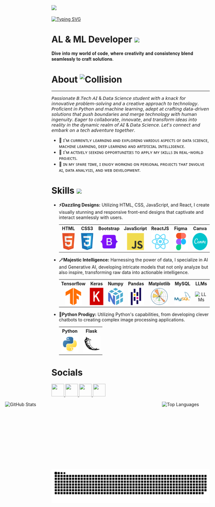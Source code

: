 <a>
<img src="https://github.com/Anmol-Baranwal/Cool-GIFs-For-GitHub/assets/74038190/80728820-e06b-4f96-9c9e-9df46f0cc0a5">
<br><br>

<a href="https://git.io/typing-svg">
<img src="https://readme-typing-svg.herokuapp.com?font=Book+Antiqua&weight=4000&size=30&pause=1000&color=F7F7F7&random=true&width=450&height=60&lines=Hi+there%2C+I'm+Srinivasan+R+%F0%9F%91%8B!" alt="Typing SVG" />
</a>

# AL & ML Developer <img src="https://user-images.githubusercontent.com/74038190/216122003-1c7d9078-357a-47f5-81c7-1c4f2552e143.png" width="30px" />

𝐃𝐢𝐯𝐞 𝐢𝐧𝐭𝐨 𝐦𝐲 𝐰𝐨𝐫𝐥𝐝 𝐨𝐟 𝐜𝐨𝐝𝐞, 𝐰𝐡𝐞𝐫𝐞 𝐜𝐫𝐞𝐚𝐭𝐢𝐯𝐢𝐭𝐲 𝐚𝐧𝐝 𝐜𝐨𝐧𝐬𝐢𝐬𝐭𝐞𝐧𝐜𝐲 𝐛𝐥𝐞𝐧𝐝 𝐬𝐞𝐚𝐦𝐥𝐞𝐬𝐬𝐥𝐲 𝐭𝐨 𝐜𝐫𝐚𝐟𝐭 𝐬𝐨𝐥𝐮𝐭𝐢𝐨𝐧𝐬.

# About <img src="https://raw.githubusercontent.com/Tarikul-Islam-Anik/Animated-Fluent-Emojis/master/Emojis/Smilies/Collision.png" alt="Collision" width="30" height="30" />

---

𝘗𝘢𝘴𝘴𝘪𝘰𝘯𝘢𝘵𝘦 𝘉.𝘛𝘦𝘤𝘩 𝘈𝘐 & 𝘋𝘢𝘵𝘢 𝘚𝘤𝘪𝘦𝘯𝘤𝘦 𝘴𝘵𝘶𝘥𝘦𝘯𝘵 𝘸𝘪𝘵𝘩 𝘢 𝘬𝘯𝘢𝘤𝘬 𝘧𝘰𝘳 𝘪𝘯𝘯𝘰𝘷𝘢𝘵𝘪𝘷𝘦 𝘱𝘳𝘰𝘣𝘭𝘦𝘮-𝘴𝘰𝘭𝘷𝘪𝘯𝘨 𝘢𝘯𝘥 𝘢 𝘤𝘳𝘦𝘢𝘵𝘪𝘷𝘦 𝘢𝘱𝘱𝘳𝘰𝘢𝘤𝘩 𝘵𝘰 𝘵𝘦𝘤𝘩𝘯𝘰𝘭𝘰𝘨𝘺. 𝘗𝘳𝘰𝘧𝘪𝘤𝘪𝘦𝘯𝘵 𝘪𝘯 𝘗𝘺𝘵𝘩𝘰𝘯 𝘢𝘯𝘥 𝘮𝘢𝘤𝘩𝘪𝘯𝘦 𝘭𝘦𝘢𝘳𝘯𝘪𝘯𝘨, 𝘢𝘥𝘦𝘱𝘵 𝘢𝘵 𝘤𝘳𝘢𝘧𝘵𝘪𝘯𝘨 𝘥𝘢𝘵𝘢-𝘥𝘳𝘪𝘷𝘦𝘯 𝘴𝘰𝘭𝘶𝘵𝘪𝘰𝘯𝘴 𝘵𝘩𝘢𝘵 𝘱𝘶𝘴𝘩 𝘣𝘰𝘶𝘯𝘥𝘢𝘳𝘪𝘦𝘴 𝘢𝘯𝘥 𝘮𝘦𝘳𝘨𝘦 𝘵𝘦𝘤𝘩𝘯𝘰𝘭𝘰𝘨𝘺 𝘸𝘪𝘵𝘩 𝘩𝘶𝘮𝘢𝘯 𝘪𝘯𝘨𝘦𝘯𝘶𝘪𝘵𝘺. 𝘌𝘢𝘨𝘦𝘳 𝘵𝘰 𝘤𝘰𝘭𝘭𝘢𝘣𝘰𝘳𝘢𝘵𝘦, 𝘪𝘯𝘯𝘰𝘷𝘢𝘵𝘦, 𝘢𝘯𝘥 𝘵𝘳𝘢𝘯𝘴𝘧𝘰𝘳𝘮 𝘪𝘥𝘦𝘢𝘴 𝘪𝘯𝘵𝘰 𝘳𝘦𝘢𝘭𝘪𝘵𝘺 𝘪𝘯 𝘵𝘩𝘦 𝘥𝘺𝘯𝘢𝘮𝘪𝘤 𝘳𝘦𝘢𝘭𝘮 𝘰𝘧 𝘈𝘐 & 𝘋𝘢𝘵𝘢 𝘚𝘤𝘪𝘦𝘯𝘤𝘦. 𝘓𝘦𝘵'𝘴 𝘤𝘰𝘯𝘯𝘦𝘤𝘵 𝘢𝘯𝘥 𝘦𝘮𝘣𝘢𝘳𝘬 𝘰𝘯 𝘢 𝘵𝘦𝘤𝘩 𝘢𝘥𝘷𝘦𝘯𝘵𝘶𝘳𝘦 𝘵𝘰𝘨𝘦𝘵𝘩𝘦𝘳.
- 🌱 ɪ'ᴍ ᴄᴜʀʀᴇɴᴛʟʏ ʟᴇᴀʀɴɪɴɢ ᴀɴᴅ ᴇxᴘʟᴏʀɪɴɢ ᴠᴀʀɪᴏᴜꜱ ᴀꜱᴘᴇᴄᴛꜱ ᴏꜰ ᴅᴀᴛᴀ ꜱᴄɪᴇɴᴄᴇ, ᴍᴀᴄʜɪɴᴇ ʟᴇᴀʀɴɪɴɢ, ᴅᴇᴇᴘ ʟᴇᴀʀɴɪɴɢ ᴀɴᴅ ᴀʀᴛɪꜰɪᴄɪᴀʟ ɪɴᴛᴇʟʟɪɢᴇɴᴄᴇ.
- 💼 ɪ'ᴍ ᴀᴄᴛɪᴠᴇʟʏ ꜱᴇᴇᴋɪɴɢ ᴏᴘᴘᴏʀᴛᴜɴɪᴛɪᴇꜱ ᴛᴏ ᴀᴘᴘʟʏ ᴍʏ ꜱᴋɪʟʟꜱ ɪɴ ʀᴇᴀʟ-ᴡᴏʀʟᴅ ᴘʀᴏᴊᴇᴄᴛꜱ.
- 🦾 ɪɴ ᴍʏ ꜱᴘᴀʀᴇ ᴛɪᴍᴇ, ɪ ᴇɴᴊᴏʏ ᴡᴏʀᴋɪɴɢ ᴏɴ ᴘᴇʀꜱᴏɴᴀʟ ᴘʀᴏᴊᴇᴄᴛꜱ ᴛʜᴀᴛ ɪɴᴠᴏʟᴠᴇ ᴀɪ, ᴅᴀᴛᴀ ᴀɴᴀʟʏꜱɪꜱ, ᴀɴᴅ ᴡᴇʙ ᴅᴇᴠᴇʟᴏᴘᴍᴇɴᴛ.


# Skills <img src='https://user-images.githubusercontent.com/74038190/206662607-d9e7591e-bbf9-42f9-9386-29efc927bc16.gif' width="30px">

- **⚡Dazzling Designs:** Utilizing HTML, CSS, JavaScript, and React, I create visually stunning and responsive front-end designs that captivate and interact seamlessly with users.

  <table style="width: 100%; table-layout: fixed;">
    <tr align="center">
      <th>HTML</th>
      <th>CSS3</th>
      <th>Bootstrap</th>
      <th>JavaScript</th>
      <th>ReactJS</th>
      <th>Figma</th>
      <th>Canva</th>
    </tr>
    <tr align="center">
      <td><img src="https://github.com/devicons/devicon/blob/master/icons/html5/html5-original.svg" title="HTML" alt="HTML" height="55" width="55";/></td>
      <td><img src="https://github.com/devicons/devicon/blob/master/icons/css3/css3-original.svg" title="CSS" alt="CSS" height="55" width="55";/></td>
      <td><img src="https://github.com/devicons/devicon/blob/master/icons/bootstrap/bootstrap-original.svg" title="Bootstrap" alt="Bootstrap" height="55" width="55";/></td>
      <td><img src="https://github.com/devicons/devicon/blob/master/icons/javascript/javascript-original.svg" title="JavaScript" alt="JavaScript" height="55" width="55";/></td>
      <td><img src="https://github.com/devicons/devicon/blob/master/icons/react/react-original.svg" title="ReactJS" alt="ReactJS" height="55" width="55";/></td>
      <td><img src="https://github.com/devicons/devicon/blob/master/icons/figma/figma-original.svg" title="Figma" alt="Figma" height="55" width="55";/></td>
      <td><img src="https://github.com/devicons/devicon/blob/master/icons/canva/canva-original.svg" title="Canva" alt="Canva" height="55" width="55";/></td>
    </tr>
  </table>

- **🪄Majestic Intelligence:** Harnessing the power of data, I specialize in AI and Generative AI, developing intricate models that not only analyze but also inspire, transforming raw data into actionable intelligence.
  <table style="width: 100%; table-layout: fixed;">
    <tr align="center">
      <th>Tensorflow</th>
      <th>Keras</th>
      <th>Numpy</th>
      <th>Pandas</th>
      <th>Matplotlib</th>
      <th>MySQL</th>
      <th>LLMs</th>
    </tr>
    <tr align="center">
      <td><img src="https://github.com/devicons/devicon/blob/master/icons/tensorflow/tensorflow-original.svg" title="Tensorflow" alt="Tensorflow" width="55" height="55"/></td>
      <td><img src="https://github.com/devicons/devicon/blob/master/icons/keras/keras-original.svg" title="Keras" alt="Keras" width="55" height="55"/></td>
      <td><img src="https://github.com/devicons/devicon/blob/master/icons/numpy/numpy-original.svg" title="Numpy" alt="Numpy" width="55" height="55"/></td>
      <td><img src="https://github.com/devicons/devicon/blob/master/icons/pandas/pandas-original.svg" title="Pandas" alt="Pandas" width="55" height="55"/></td>
      <td><img src="https://github.com/devicons/devicon/blob/master/icons/matplotlib/matplotlib-original.svg" title="Matplotlib" alt="Matplotlib" width="55" height="55"/></td>
      <td><img src="https://github.com/devicons/devicon/blob/master/icons/mysql/mysql-original-wordmark.svg" title="MySQL" alt="MySQL" width="55" height="55"/></td>
      <td><img src="https://cdn-icons-png.flaticon.com/512/16806/16806660.png" title="LLMs" alt="LLMs" width="55" height="55"/></td>
    </tr>
  </table>

- **🐍Python Prodigy:** Utilizing Python's capabilities, from developing clever chatbots to creating complex image processing applications.

  <table style="width: 100%; table-layout: fixed;">
    <tr align="center">
      <th>Python</th>
      <th>Flask</th>
    </tr>
    <tr align="center">
      <td><img src="https://github.com/devicons/devicon/blob/master/icons/python/python-original.svg" title="python" alt="python" width="55" height="55"/></td>
      <td><img src="https://github.com/devicons/devicon/blob/master/icons/flask/flask-original.svg" title="flask" alt="flask" width="55" height="55"/></td>
    </tr>
  </table>

# Socials

<p align="left">
<a href="https://www.linkedin.com/in/srinivasanr07/"><img
      height="40"
      width="40"
      src="https://user-images.githubusercontent.com/74038190/235294012-0a55e343-37ad-4b0f-924f-c8431d9d2483.gif" />
      </a>
<a href="https://www.instagram.com/_.rocky_srini._?igsh=MWtxc2N4a3l3bTlrcw=="><img
      height="40"
      width="40"
      src="https://user-images.githubusercontent.com/74038190/235294013-a33e5c43-a01c-43f6-b44d-a406d8b4ab75.gif" />
      </a>
<a href="https://wa.me/+917010462247"><img
      height="40"
      width="40"
      src="https://user-images.githubusercontent.com/74038190/235294019-40007353-6219-4ec5-b661-b3c35136dd0b.gif" />
      </a>
<a href="https://x.com/"><img
      height="40"
      width="40"
      src="https://user-images.githubusercontent.com/74038190/235294011-b8074c31-9097-4a65-a594-4151b58743a8.gif" />
      </a>

</p>

<p align="center">
  <div style="display: flex; justify-content: center;">
    <img width="500" height="200" src="https://github-readme-stats.vercel.app/api?username=srinivasanr11&show_icons=true&theme=github_dark" alt="GitHub Stats">
    <img width="300" height="200" src="https://github-readme-stats.vercel.app/api/top-langs/?username=srinivasanr11&size_weight=0.0005&count_weight=0.3&layout=compact&theme=github_dark" alt="Top Languages">
  </div>
</p>

<picture align="Center">
  <source
    media="(prefers-color-scheme: dark)"
    srcset="https://raw.githubusercontent.com/platane/snk/output/github-contribution-grid-snake-dark.svg"
  />
  <img
    alt="github contribution grid snake animation"
    src="https://raw.githubusercontent.com/platane/snk/output/github-contribution-grid-snake.svg"
  />
</picture>
